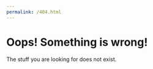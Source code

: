 ```yaml
---
permalink: /404.html
---
```


# Oops! Something is wrong!

The stuff you are looking for does not exist.
